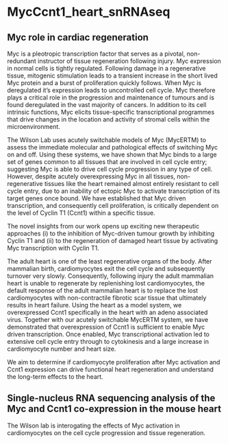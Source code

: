 # MycCcnt1_heart_snRNAseq
## Myc role in cardiac regeneration

Myc is a pleotropic transcription factor that serves as a pivotal, non-redundant instructor of tissue regeneration following injury. Myc expression in normal cells is tightly regulated. Following damage in a regenerative tissue, mitogenic stimulation leads to a transient increase in the short lived Myc protein and a burst of proliferation quickly follows. When Myc is deregulated it’s expression leads to uncontrolled cell cycle. Myc therefore plays a critical role in the progression and maintenance of tumours and is found deregulated in the vast majority of cancers. In addition to its cell intrinsic functions, Myc elicits tissue-specific transcriptional programmes that drive changes in the location and activity of stromal cells within the microenvironment.

The Wilson Lab uses acutely switchable models of Myc (MycERTM) to assess the immediate molecular and pathological effects of switching Myc on and off. Using these systems, we have shown that Myc binds to a large set of genes common to all tissues that are involved in cell cycle entry; suggesting Myc is able to drive cell cycle progression in any type of cell. However, despite acutely overexpressing Myc in all tissues, non-regenerative tissues like the heart remained almost entirely resistant to cell cycle entry, due to an inability of ectopic Myc to activate transcription of its target genes once bound. We have established that Myc driven transcription, and consequently cell proliferation, is critically dependent on the level of Cyclin T1 (Ccnt1) within a specific tissue.

The novel insights from our work opens up exciting new therapeutic approaches (i) to the inhibition of Myc-driven tumour growth by inhibiting Cyclin T1 and (ii) to the regeneration of damaged heart tissue by activating Myc transcription with Cyclin T1.


The adult heart is one of the least regenerative organs of the body. After mammalian birth, cardiomyocytes exit the cell cycle and subsequently turnover very slowly. Consequently, following injury the adult mammalian heart is unable to regenerate by replenishing lost cardiomyocytes, the default response of the adult mammalian heart is to replace the lost cardiomyocytes with non-contractile fibrotic scar tissue that ultimately results in heart failure. Using the heart as a model system, we overexpressed Ccnt1 specifically in the heart with an adeno associated virus. Together with our acutely switchable MycERTM system, we have demonstrated that overexpression of Ccnt1 is sufficient to enable Myc driven transcription. Once enabled, Myc transcriptional activation led to extensive cell cycle entry through to cytokinesis and a large increase in cardiomyocyte number and heart size.

We aim to determine if cardiomyocyte proliferation after Myc activation and Ccnt1 expression can drive functional heart regeneration and understand the long-term effects to the heart.

## Single-nucleus RNA sequencing analysis of the Myc and Ccnt1 co-expression in the mouse heart

The Wilson lab is interogating the effects of Myc activation in cardiomyocytes on the cell cycle progression and tissue regeneration.
